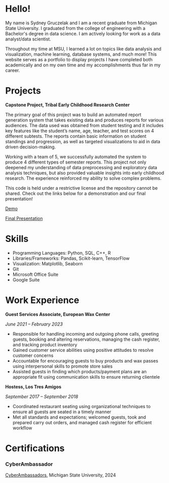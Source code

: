 # Hello!
My name is Sydney Gruczelak and I am a recent graduate from Michigan State University. I graduated from the college of engineering with a Bachelor's degree in data science. I am actively looking for work as a data analyst/data scientist. 

Throughout my time at MSU, I learned a lot on topics like data analysis and visualization, machine learning, database systems, and much more! This website serves as a portfolio to display projects I have completed both academically and on my own time and my accomplishments thus far in my career.

# Projects
**Capstone Project, Tribal Early Childhood Research Center**

The primary goal of this project was to build an automated report generation system that takes existing data and produces reports for various audiences. The data used was obtained from student testing and it includes key features like the student’s name, age, teacher, and test scores on 4 different subtests. The reports contain basic information on student standings and progression, as well as targeted visualizations to aid in data driven decision-making. 

Working with a team of 5, we successfully automated the system to produce 4 different types of semester reports. This project not only deepened my understanding of data preprocessing  and exploratory data analysis techniques, but also provided valuable insights into early childhood research. The experience reinforced my ability to solve complex problems.

This code is held under a restrictive license and the repository cannot be shared. Check out the links below for a demonstration and our final presentation!

[Demo](https://mediaspace.msu.edu/media/TRIBAL_START_PROGRAM_MVP/1_4jr2r0m5)

[Final Presentation](https://mediaspace.msu.edu/media/TRIBAL_EARLY_PROGRAM-CMSE495_Final_Video/1_srkg2ip3)

# Skills
- Programming Languages: Python, SQL, C++, R
- Libraries/Frameworks: Pandas, Scikit-learn, TensorFlow
- Visualization: Matplotlib, Seaborn
- Git
- Microsoft Office Suite
- Google Suite

# Work Experience
**Guest Services Associate, European Wax Center**

_June 2021 – February 2023_
- Responsible for handling incoming and outgoing phone calls, greeting guests, booking and altering reservations, managing the cash register, and tracking product inventory
- Gained customer service abilities using positive attitudes to resolve customer concerns
- Accountable for encouraging guests to buy products and wax passes using interpersonal skills to promote store sales
- Assisted guests in finding which products/payment plans are an appropriate fit using communication skills to ensure returning clientele

**Hostess, Los Tres Amigos**

_September 2017 – September 2018_
- Coordinated restaurant seating using organizational techniques to ensure all guests are seated in a timely manner
- Met all standards and expectations; welcomed guests, took and prepared carry out orders, and managed cash register for efficient workflow

# Certifications
### CyberAmbassador
[CyberAmbassadors](https://sites.google.com/msu.edu/cyberambassadors/home), Michigan State University, 2024
